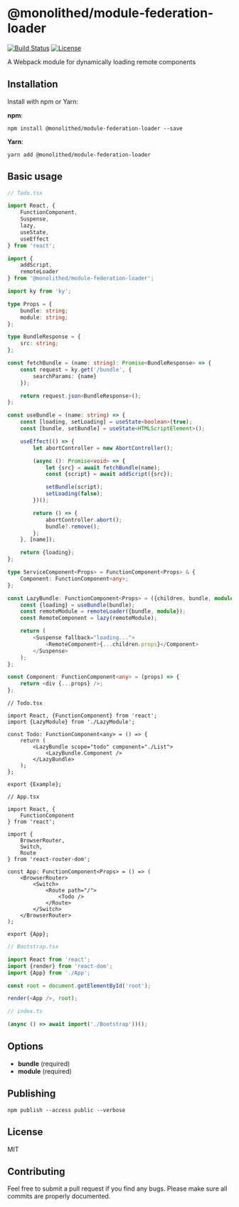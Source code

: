 # @monolithed/module-federation-loader

[![Build Status](https://travis-ci.org/monolithed/module-federation-loader.png)](https://travis-ci.org/monolithed/module-federation-loader)
[![License](https://img.shields.io/badge/license-MIT-brightgreen.svg)](LICENSE.txt)

A Webpack module for dynamically loading remote components

## Installation

Install with npm or Yarn:

**npm**:

```
npm install @monolithed/module-federation-loader --save
```

**Yarn**:

```
yarn add @monolithed/module-federation-loader
```

## Basic usage

```typescript
// Todo.tsx

import React, {
    FunctionComponent,
    Suspense,
    lazy,
    useState,
    useEffect
} from 'react';

import {
    addScript, 
    remoteLoader
} from '@monolithed/module-federation-loader';

import ky from 'ky';

type Props = {
    bundle: string;
    module: string;
};

type BundleResponse = {
    src: string;
};

const fetchBundle = (name: string): Promise<BundleResponse> => {
    const request = ky.get('/bundle', {
        searchParams: {name}
    });

    return request.json<BundleResponse>();
};

const useBundle = (name: string) => {
    const [loading, setLoading] = useState<boolean>(true);
    const [bundle, setBundle] = useState<HTMLScriptElement>();

    useEffect(() => {
        let abortController = new AbortController();

        (async (): Promise<void> => {
            let {src} = await fetchBundle(name);
            const {script} = await addScript({src});

            setBundle(script);
            setLoading(false);
        })();

        return () => {
            abortController.abort();
            bundle?.remove();
        };
    }, [name]);

    return {loading};
};

type ServiceComponent<Props> = FunctionComponent<Props> & {
    Component: FunctionComponent<any>;
};

const LazyBundle: FunctionComponent<Props> = ({children, bundle, module}): JSX.Element => {
    const {loading} = useBundle(bundle);
    const remoteModule = remoteLoader({bundle, module});
    const RemoteComponent = lazy(remoteModule);

    return (
        <Suspense fallback="loading...">
            <RemoteComponent>{...children.props}</Component>
        </Suspense>
    );
};

const Component: FunctionComponent<any> = (props) => {
    return <div {...props} />;
};
```

```tsx
// Todo.tsx

import React, {FunctionComponent} from 'react';
import {LazyModule} from './LazyModule';

const Todo: FunctionComponent<any> = () => {
    return (
        <LazyBundle scope="todo" component="./List">
            <LazyBundle.Component />
        </LazyBundle>
    );
};

export {Example};
```

```tsx
// App.tsx

import React, {
    FunctionComponent
} from 'react';

import {
    BrowserRouter,
    Switch,
    Route
} from 'react-router-dom';

const App: FunctionComponent<Props> = () => (
    <BrowserRouter>
        <Switch>
            <Route path="/">
                <Todo />
            </Route>
        </Switch>
    </BrowserRouter>
);

export {App};
```

```typescript
// Bootstrap.tsx

import React from 'react';
import {render} from 'react-dom';
import {App} from './App';

const root = document.getElementById('root');

render(<App />, root);
```

```typescript
// index.ts

(async () => await import('./Bootstrap'))();
```
## Options

* **bundle** (required)
* **module** (required)

## Publishing

```
npm publish --access public --verbose
```

## License

MIT

## Contributing
   
Feel free to submit a pull request if you find any bugs. 
Please make sure all commits are properly documented.
